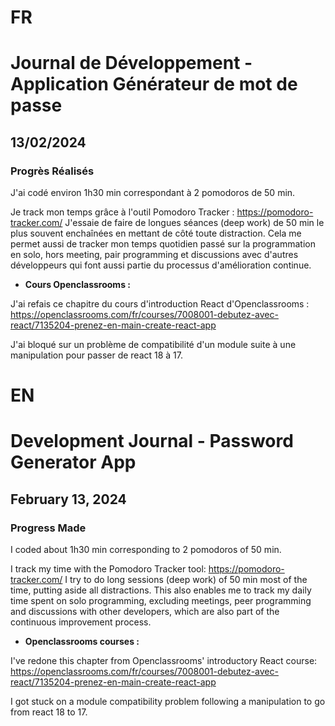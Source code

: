 # FR

# Journal de Développement - Application Générateur de mot de passe

## 13/02/2024

### Progrès Réalisés

J'ai codé environ 1h30 min correspondant à 2 pomodoros de 50 min.

Je track mon temps grâce à l'outil Pomodoro Tracker : https://pomodoro-tracker.com/
J'essaie de faire de longues séances (deep work) de 50 min le plus souvent enchaînées en mettant de côté toute distraction.
Cela me permet aussi de tracker mon temps quotidien passé sur la programmation en solo, hors meeting, pair programming et discussions avec d'autres développeurs qui font aussi partie du processus d'amélioration continue.

- **Cours Openclassrooms :**

J'ai refais ce chapitre du cours d'introduction React d'Openclassrooms :
https://openclassrooms.com/fr/courses/7008001-debutez-avec-react/7135204-prenez-en-main-create-react-app

J'ai bloqué sur un problème de compatibilité d'un module suite à une manipulation pour passer de react 18 à 17.

# EN

# Development Journal - Password Generator App

## February 13, 2024

### Progress Made

I coded about 1h30 min corresponding to 2 pomodoros of 50 min.

I track my time with the Pomodoro Tracker tool: https://pomodoro-tracker.com/
I try to do long sessions (deep work) of 50 min most of the time, putting aside all distractions.
This also enables me to track my daily time spent on solo programming, excluding meetings, peer programming and discussions with other developers, which are also part of the continuous improvement process.

- **Openclassrooms courses :**

I've redone this chapter from Openclassrooms' introductory React course:
https://openclassrooms.com/fr/courses/7008001-debutez-avec-react/7135204-prenez-en-main-create-react-app

I got stuck on a module compatibility problem following a manipulation to go from react 18 to 17.

